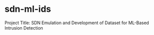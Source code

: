 # sdn-ml-ids
Project Title: SDN Emulation and Development of Dataset for ML-Based Intrusion Detection
